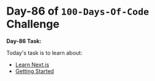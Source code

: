
# Day-86 of `100-Days-Of-Code` Challenge

**Day-86 Task:**

Today's task is to learn about:

- [Learn Next.js](https://nextjs.org/learn/dashboard-app)
- [Getting Started](https://nextjs.org/learn/dashboard-app/getting-started)
